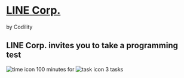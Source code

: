 # [LINE Corp.](https://app.codility.com/test/ANRFRB-674/)
by Codility

## LINE Corp. invites you to take a programming test

![time icon](https://app.codility.com/static/img/icon_time.png) 100 minutes for ![task icon](https://app.codility.com/static/img/icon_task.png) 3 tasks
